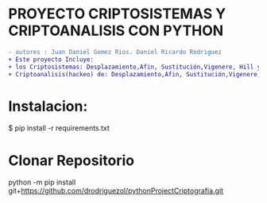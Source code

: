 # PROYECTO CRIPTOSISTEMAS Y CRIPTOANALISIS CON PYTHON
```diff
- autores : Juan Daniel Gomez Rios. Daniel Ricardo Rodriguez
+ Este proyecto Incluye:
+ los Criptosistemas: Desplazamiento,Afin, Sustitución,Vigenere, Hill y Permutación 
+ Criptoanalisis(hackeo) de: Desplazamiento,Afin, Sustitución,Vigenere, Hill y Hill con Imagenes

```
# Instalacion:
$ pip install -r requirements.txt
# Clonar Repositorio
 python -m pip install git+https://github.com/drodriguezol/pythonProjectCriptografia.git

